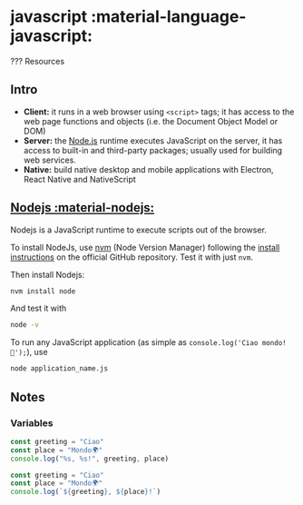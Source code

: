 # javascript :material-language-javascript:

??? Resources

## Intro

* **Client:** it runs in a web browser using `<script>` tags; it has access to the web page functions and objects (i.e. the Document Object Model or DOM)
* **Server:** the [Node.js](https://nodejs.org) runtime executes JavaScript on the server, it has access to built-in and third-party packages; usually used for building web services.
* **Native:** build native desktop and mobile applications with Electron, React Native and NativeScript

## [Nodejs :material-nodejs:](https://nodejs.org)

Nodejs is a JavaScript runtime to execute scripts out of the browser.

To install NodeJs, use [nvm](https://github.com/nvm-sh/nvm) (Node Version Manager) following the [install instructions](https://github.com/nvm-sh/nvm#install--update-script) on the official GitHub repository. Test it with just `nvm`.

Then install Nodejs:
```bash
nvm install node
```
And test it with
```bash
node -v
```
To run any JavaScript application (as simple as `console.log('Ciao mondo! 🥙');`), use
```bash
node application_name.js
```

## Notes

### Variables

```javascript
const greeting = "Ciao"
const place = "Mondo🌍"
console.log("%s, %s!", greeting, place)
```
```javascript
const greeting = "Ciao"
const place = "Mondo🌍"
console.log(`${greeting}, ${place}!`)
```